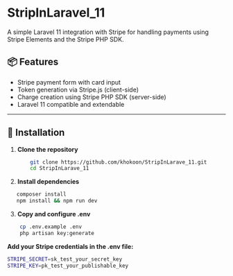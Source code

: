 # StripInLaravel_11

A simple Laravel 11 integration with Stripe for handling payments using Stripe Elements and the Stripe PHP SDK.

## 📦 Features

- Stripe payment form with card input
- Token generation via Stripe.js (client-side)
- Charge creation using Stripe PHP SDK (server-side)
- Laravel 11 compatible and extendable

---

## 🚀 Installation

1. **Clone the repository**
   ```bash
       git clone https://github.com/khokoon/StripInLarave_11.git
       cd StripInLarave_11
   ```
2. **Install dependencies**
 ```bash
    composer install
    npm install && npm run dev
```
3. **Copy and configure .env**
```bash
    cp .env.example .env
    php artisan key:generate
```
**Add your Stripe credentials in the .env file:**
```bash
STRIPE_SECRET=sk_test_your_secret_key
STRIPE_KEY=pk_test_your_publishable_key
```
